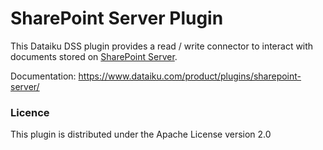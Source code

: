 # SharePoint Server Plugin

This Dataiku DSS plugin provides a read / write connector to interact with documents stored on [SharePoint Server](https://products.office.com/sharepoint/sharepoint-server).

Documentation: https://www.dataiku.com/product/plugins/sharepoint-server/


### Licence
This plugin is distributed under the Apache License version 2.0
